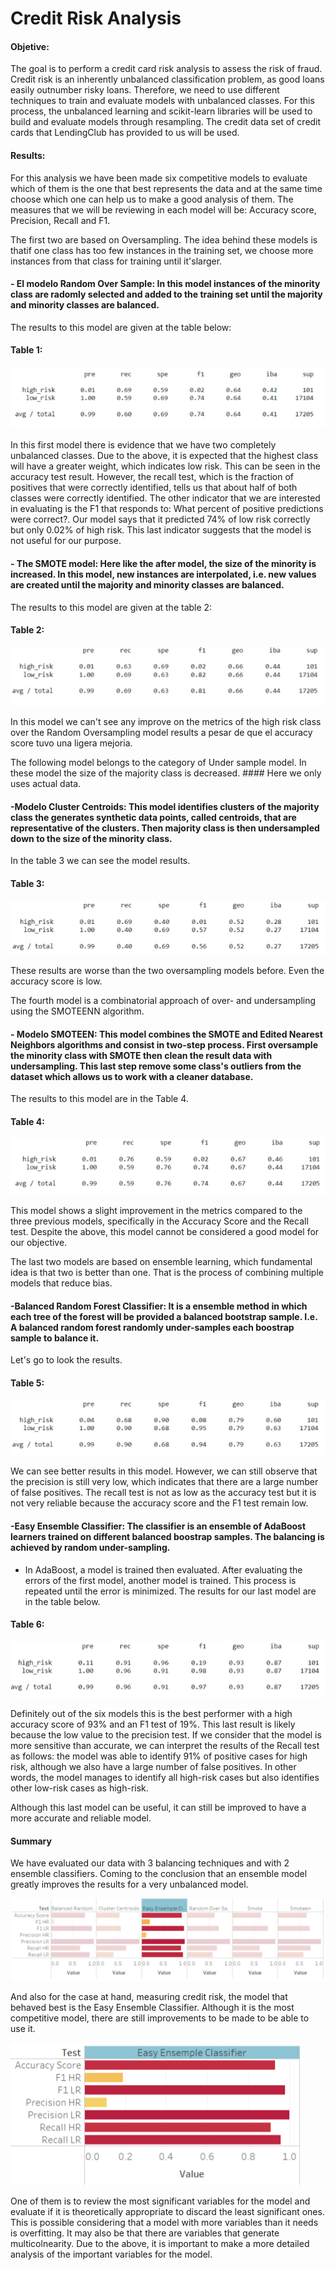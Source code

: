 # Credit Risk Analysis

#### Objetive:

The goal is to perform a credit card risk analysis to assess the risk of fraud.
Credit risk is an inherently unbalanced classification problem, as good loans easily outnumber risky loans. Therefore, we need to use different techniques to train and evaluate models with unbalanced classes.
For this process, the unbalanced learning and scikit-learn libraries will be used to build and evaluate models through resampling. The credit data set of credit cards that LendingClub has provided to us will be used.

#### Results:

For this analysis we have been made six competitive models to evaluate which of them is the one that best represents the data and at the same time choose which one can help us to make a good analysis of them.
The measures that we will be reviewing in each model will be: Accuracy score, Precision, Recall and F1.

The first two are based on Oversampling. The idea behind these models is thatif one class has too few instances in the training set, we choose more instances from that class for training until it'slarger.

#### - El modelo Random Over Sample: In this model instances of the minority class are radomly selected and added to the training set until the majority and minority classes are balanced.
The results to this model are given at the table below:

#### Table 1: 

![](https://github.com/LAURYMEOW/Credit_Risk_Analysis/blob/main/Module-17-Challenge-Resources/Resources/Random_Oversample_table.png)

In this first model there is evidence that we have two completely unbalanced classes. Due to the above, it is expected that the highest class will have a greater weight, which indicates low risk. This can be seen in the accuracy test result.
However, the recall test, which is the fraction of positives that were correctly identified, tells us that about half of both classes were correctly identified.
The other indicator that we are interested in evaluating is the F1 that responds to: What percent of positive predictions were correct?. Our model says that it predicted 74% of low risk correctly but only 0.02% of high risk.
This last indicator suggests that the model is not useful for our purpose.


#### - The SMOTE model: Here like the after model, the size of the minority is increased. In this model, new instances are interpolated, i.e. new values are created until the majority and minority classes are balanced.
The results to this model are given at the table 2:

#### Table 2:

![](https://github.com/LAURYMEOW/Credit_Risk_Analysis/blob/main/Module-17-Challenge-Resources/Resources/SMOTE%20Oversample.png)

In this model we can't see any improve on the metrics of the high risk class over the Random Oversampling model results a pesar de que el accuracy score tuvo una ligera mejoria.
 
The following model belongs to the category of Under sample model. In these model the size of the majority class is decreased. #### Here we only uses actual data.

#### -Modelo Cluster Centroids: This model identifies clusters of the majority class the generates synthetic data points, called centroids, that are representative of the clusters. Then majority class is then undersampled down to the size of the minority class.
In the table 3 we can see the model results.

#### Table 3:

![](https://github.com/LAURYMEOW/Credit_Risk_Analysis/blob/main/Module-17-Challenge-Resources/Resources/Cluster%20centroids%20table.png)

These results are worse than the two oversampling models before. Even the accuracy score is low.

The fourth model is a combinatorial approach of over- and undersampling using the SMOTEENN algorithm.

#### - Modelo SMOTEEN: This model combines the SMOTE and Edited Nearest Neighbors algorithms and consist in two-step process. First oversample the minority class with SMOTE then clean the result data with undersampling. This last step remove some class's outliers from the dataset which allows us to work with a cleaner database. 
The results to this model are in the Table 4.

#### Table 4:

![](https://github.com/LAURYMEOW/Credit_Risk_Analysis/blob/main/Module-17-Challenge-Resources/Resources/Combination%20sampling.png)

This model shows a slight improvement in the metrics compared to the three previous models, specifically in the Accuracy Score and the Recall test. Despite the above, this model cannot be considered a good model for our objective.


The last two models are based on ensemble learning, which fundamental idea is that two is better than one. That is the process of combining multiple models that reduce bias. 


#### -Balanced Random Forest Classifier: It is a ensemble method in which each tree of the forest will be provided a balanced bootstrap sample. I.e. A balanced random forest randomly under-samples each boostrap sample to balance it.
Let's go to look the results.

#### Table 5:

![](https://github.com/LAURYMEOW/Credit_Risk_Analysis/blob/main/Module-17-Challenge-Resources/Resources/Balanced%20Random%20Forest%20Classifier.png)

We can see better results in this model. However, we can still observe that the precision is still very low, which indicates that there are a large number of false positives. 
The recall test is not as low as the accuracy test but it is not very reliable because the accuracy score and the F1 test remain low.


#### -Easy Ensemble Classifier: The classifier is an ensemble of AdaBoost learners trained on different balanced boostrap samples. The balancing is achieved by random under-sampling.

* In AdaBoost, a model is trained then evaluated. After evaluating the errors of the first model, another model is trained. This process is repeated until the error is minimized. 
The results for our last model are in the table below.

#### Table 6:

![](https://github.com/LAURYMEOW/Credit_Risk_Analysis/blob/main/Module-17-Challenge-Resources/Resources/Easy%20Ensemble%20AdaBoost.png)

Definitely out of the six models this is the best performer with a high accuracy score of 93% and an F1 test of 19%. This last result is likely because the low value to the precision test.
If we consider that the model is more sensitive than accurate, we can interpret the results of the Recall test as follows: the model was able to identify 91% of positive cases for high risk, although we also have a large number of false positives.
In other words, the model manages to identify all high-risk cases but also identifies other low-risk cases as high-risk.

Although this last model can be useful, it can still be improved to have a more accurate and reliable model.

#### Summary 

We have evaluated our data with 3 balancing techniques and with 2 ensemble classifiers. Coming to the conclusion that an ensemble model greatly improves the results for a very unbalanced model.

![](https://github.com/LAURYMEOW/Credit_Risk_Analysis/blob/main/Plotting%20test%20and%20models.png)

And also for the case at hand, measuring credit risk, the model that behaved best is the Easy Ensemble Classifier. Although it is the most competitive model, there are still improvements to be made to be able to use it.

![](https://github.com/LAURYMEOW/Credit_Risk_Analysis/blob/main/Plot%20Easy%20ensemble%20model%20test.png)

One of them is to review the most significant variables for the model and evaluate if it is theoretically appropriate to discard the least significant ones.
This is possible considering that a model with more variables than it needs is overfitting. It may also be that there are variables that generate multicolnearity. Due to the above, it is important to make a more detailed analysis of the important variables for the model.





